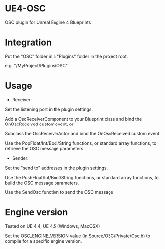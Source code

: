 UE4-OSC
=======

OSC plugin for Unreal Engine 4 Blueprints


Integration
===========

Put the "OSC" folder in a "Plugins" folder in the project root.

e.g. "/MyProject/Plugins/OSC"


Usage
=====

 - Receiver:
 
Set the listening port in the plugin settings.

Add a OscReceiverComponent to your Blueprint class and bind the OnOscReceived custom event, or

Subclass the OscReceiverActor and bind the OnOscReceived custom event.

Use the PopFloat/Int/Bool/String functions, or standard array functions, to retrieve the OSC message parameters.


 - Sender:
 
Set the "send to" addresses in the plugin settings.

Use the PushFloat/Int/Bool/String functions, or standard array functions, to build the OSC message parameters.

Use the SendOsc function to send the OSC message


Engine version
=====
Tested on UE 4.4, UE 4.5 (Windows, MacOSX)

Set the OSC_ENGINE_VERSION value (in Source/OSC/Private/Osc.h) to compile for a specific engine version.
